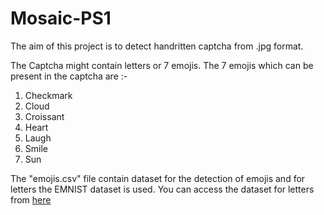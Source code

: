 # Mosaic-PS1

The aim of this project is to detect handritten captcha from .jpg format. <br />

The Captcha might contain letters or 7 emojis. The 7 emojis which can be present in the captcha are :- 
1. Checkmark
2. Cloud
3. Croissant
4. Heart
5. Laugh
6. Smile
7. Sun

The "emojis.csv" file contain dataset for the detection of emojis and for letters the EMNIST dataset is used. You can access the dataset for letters from [here](https://www.kaggle.com/datasets/crawford/emnist)
